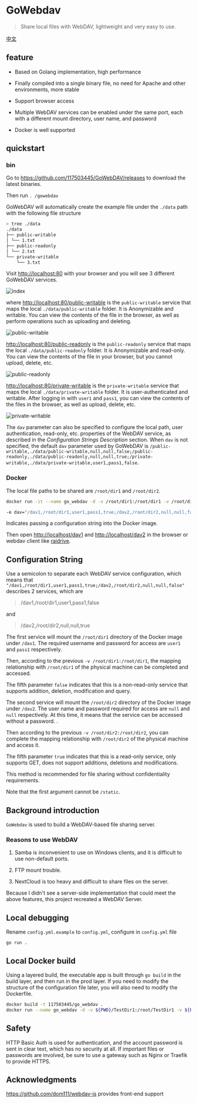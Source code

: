 # GoWebdav

> Share local files with WebDAV, lightweight and very easy to use.

[中文](./README_CN.md)

## feature

- Based on Golang implementation, high performance

- Finally compiled into a single binary file, no need for Apache and other environments, more stable

- Support browser access

- Multiple WebDAV services can be enabled under the same port, each with a different mount directory, user name, and password

- Docker is well supported

## quickstart

### bin

Go to <https://github.com/117503445/GoWebDAV/releases> to download the latest binaries.

Then run `. /gowebdav`

GoWebDAV will automatically create the example file under the `./data` path with the following file structure

```sh
> tree ./data
./data
├── public-writable
│ └── 1.txt
├── public-readonly
│ └── 2.txt
└── private-writable
    └── 3.txt
```

Visit <http://localhost:80> with your browser and you will see 3 different GoWebDAV services.

![index](./assets/index.png)

where <http://localhost:80/public-writable> is the `public-writable` service that maps the local `./data/public-writable` folder. It is Anonymizable and writable. You can view the contents of the file in the browser, as well as perform operations such as uploading and deleting.

![public-writable](./assets/public-writable.png)

<http://localhost:80/public-readonly> is the `public-readonly` service that maps the local `./data/public-readonly` folder. It is Anonymizable and read-only. You can view the contents of the file in your browser, but you cannot upload, delete, etc.

![public-readonly](./assets/public-readonly.png)

<http://localhost:80/private-writable> is the `private-writable` service that maps the local `./data/private-writable` folder. It is user-authenticated and writable. After logging in with `user1` and `pass1`, you can view the contents of the files in the browser, as well as upload, delete, etc.

![private-writable](./assets/private-writable.png)

The `dav` parameter can also be specified to configure the local path, user authentication, read-only, etc. properties of the WebDAV service, as described in the *Configuration Strings Description* section. When `dav` is not specified, the default `dav` parameter used by GoWebDAV is `/public-writable,./data/public-writable,null,null,false;/public-readonly,./data/public-readonly,null,null,true;/private-writable,./data/private-writable,user1,pass1,false`.

### Docker

The local file paths to be shared are `/root/dir1` and `/root/dir2`.

```sh
docker run -it --name go_webdav -d -v /root/dir1:/root/dir1 -v /root/dir2:/root/dir2 -e dav="/dav1,/root/dir1,user1,pass1,true;/dav2,/root/dir2,null,null,false" -p 80:80 --restart=unless-stopped 117503445/go_webdav
```

```sh
-e dav="/dav1,/root/dir1,user1,pass1,true;/dav2,/root/dir2,null,null,false"
```

Indicates passing a configuration string into the Docker image.

Then open <http://localhost/dav1> and <http://localhost/dav2> in the browser or webdav client like [raidrive](https://www.raidrive.com/).

## Configuration String

Use a semicolon to separate each WebDAV service configuration, which means that `"/dav1,/root/dir1,user1,pass1,true;/dav2,/root/dir2,null,null,false"` describes 2 services, which are

> /dav1,/root/dir1,user1,pass1,false

and

> /dav2,/root/dir2,null,null,true

The first service will mount the `/root/dir1` directory of the Docker image under `/dav1`. The required username and password for access are `user1` and `pass1` respectively.

Then, according to the previous `-v /root/dir1:/root/dir1`, the mapping relationship with `/root/dir1` of the physical machine can be completed and accessed.

The fifth parameter `false` indicates that this is a non-read-only service that supports addition, deletion, modification and query.

The second service will mount the `/root/dir2` directory of the Docker image under `/dav2`. The user name and password required for access are `null` and `null` respectively. At this time, it means that the service can be accessed without a password. .

Then according to the previous `-v /root/dir2:/root/dir2`, you can complete the mapping relationship with `/root/dir2` of the physical machine and access it.

The fifth parameter `true` indicates that this is a read-only service, only supports GET, does not support additions, deletions and modifications.

This method is recommended for file sharing without confidentiality requirements.

Note that the first argument cannot be `/static`.

## Background introduction

`GoWebdav` is used to build a WebDAV-based file sharing server.

### Reasons to use WebDAV

1. Samba is inconvenient to use on Windows clients, and it is difficult to use non-default ports.

2. FTP mount trouble.

3. NextCloud is too heavy and difficult to share files on the server.

Because I didn't see a server-side implementation that could meet the above features, this project recreated a WebDAV Server.

## Local debugging

Rename `config.yml.example` to `config.yml`, configure in `config.yml` file

`go run .`

## Local Docker build

Using a layered build, the executable app is built through `go build` in the build layer, and then run in the prod layer. If you need to modify the structure of the configuration file later, you will also need to modify the Dockerfile.

````sh
docker build -t 117503445/go_webdav .
docker run --name go_webdav -d -v ${PWD}/TestDir1:/root/TestDir1 -v ${PWD}/TestDir2:/root/TestDir2 -e dav="/dav1,/root/TestDir1,user1,pass1,false;/dav2,/root/TestDir2,user2,pass2,true" -p 80:80 --restart=unless-stopped 117503445/go_webdav
````

## Safety

HTTP Basic Auth is used for authentication, and the account password is sent in clear text, which has no security at all. If important files or passwords are involved, be sure to use a gateway such as Nginx or Traefik to provide HTTPS.

## Acknowledgments

<https://github.com/dom111/webdav-js> provides front-end support
